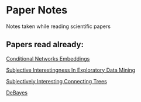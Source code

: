 # Paper Notes
Notes taken while reading scientific papers

## Papers read already:

[Conditional Networks Embeddings](https://github.com/rapharomero/PaperNotes/blob/master/notes/ConditionalNetworkEmbeddings.md)

[Subjective Interestingness In Exploratory Data Mining](https://github.com/rapharomero/PaperNotes/blob/master/notes/SubjectiveInterestingnessInExploratoryDataMining.md)

[Subjectively Interesting Connecting Trees](https://github.com/rapharomero/PaperNotes/blob/master/notes/SubjectivelyInterestingConnectingTree.md)

[DeBayes](https://github.com/rapharomero/PaperNotes/blob/master/notes/DeBayes.md)

